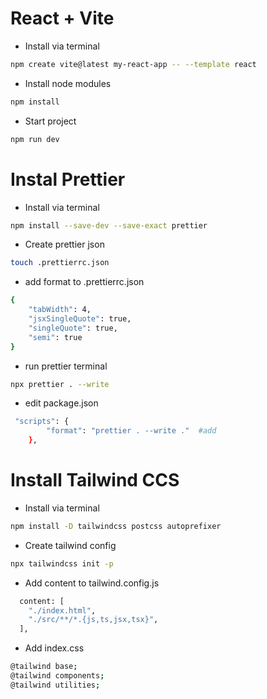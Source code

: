 # React + Vite

-   Install via terminal

```bash
npm create vite@latest my-react-app -- --template react
```

-   Install node modules

```bash
npm install
```

-   Start project

```bash
npm run dev
```

# Instal Prettier

-   Install via terminal

```bash
npm install --save-dev --save-exact prettier
```

-   Create prettier json

```bash
touch .prettierrc.json
```
- add format to .prettierrc.json
```bash
{
    "tabWidth": 4,
    "jsxSingleQuote": true,
    "singleQuote": true,
    "semi": true
}
```
-   run prettier terminal

```bash
npx prettier . --write
```
- edit package.json
```bash
 "scripts": {
        "format": "prettier . --write ."  #add
    },
```

# Install Tailwind CCS

- Install via terminal
```bash
npm install -D tailwindcss postcss autoprefixer
```

- Create tailwind config
```bash
npx tailwindcss init -p
```

- Add content to tailwind.config.js
```bash
  content: [
    "./index.html",
    "./src/**/*.{js,ts,jsx,tsx}",
  ],
```

- Add index.css
```bash
@tailwind base;
@tailwind components;
@tailwind utilities;
```